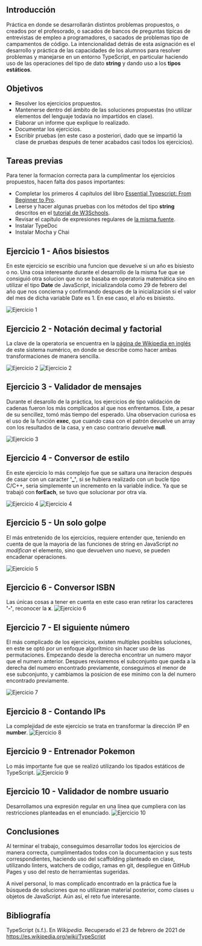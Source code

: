 ## Introducción

Práctica en donde se desarrollarán distintos problemas propuestos, o creados por el profesorado, o sacados de bancos de preguntas típicas de entrevistas de empleo a programadores, o sacados de problemas tipo de campamentos de código. 
La intencionalidad detrás de esta asignación es el desarrollo y práctica de las capacidades de los alumnos para resolver problemas y manejarse en un entorno TypeScript, en particular haciendo uso de las operaciones del tipo de dato __string__ y dando uso a los __tipos estáticos__.

## Objetivos

- Resolver los ejercicios propuestos.
- Mantenerse dentro del ámbito de las soluciones propuestas (no utilizar elementos del lenguaje todavia no impartidos en clase).
- Elaborar un informe que explique lo realizado.
- Documentar los ejercicios.
- Escribir pruebas (en este caso a posteriori, dado que se impartió la clase de pruebas después de tener acabados casi todos los ejercicios).

## Tareas previas

Para tener la formacion correcta para la cumplimentar los ejercicios propuestos, hacen falta dos pasos importantes:
- Completar los primeros 4 capítulos del libro [Essential Typescript: From Beginner to Pro](https://learning.oreilly.com/library/view/essential-typescript-from/9781484249796/html/Part_1.xhtml).
- Leerse y hacer algunas pruebas con los métodos del tipo __string__ descritos en el [tutorial de W3Schools](https://www.w3schools.com/js/js_string_methods.asp).
- Revisar el capítulo de expresiones regulares de [la misma fuente](https://www.w3schools.com/js/js_regexp.asp).
- Instalar TypeDoc
- Instalar Mocha y Chai

## Ejercicio 1 - Años bisiestos

En este ejercicio se escribio una funcion que devuelve si un año es bisiesto o no. Una cosa interesante durante el desarrollo de la misma fue que se consiguió otra solucion que no se basaba en operatoria matemática sino en utilizar el tipo __Date__ de JavaScript, inicializandola como 29 de febrero del año que nos concierna y confirmando despues de la inicialización si el valor del mes de dicha variable Date es 1. En ese caso, el año es bisiesto.

![Ejercicio 1](img/e1.png)

## Ejercicio 2 - Notación decimal y factorial

La clave de la operatoria se encuentra en la [página de Wikipedia en inglés](https://en.wikipedia.org/wiki/Factorial_number_system) de este sistema numérico, en donde se describe como hacer ambas transformaciones de manera sencilla.

![Ejercicio 2](img/e2-1.png)
![Ejercicio 2](img/e2-2.png)

## Ejercicio 3 - Validador de mensajes

Durante el desarollo de la práctica, los ejercicios de tipo validación de cadenas fueron los más complicados al que nos enfrentamos. Este, a pesar de su sencillez, tomó más tiempo del esperado. Una observacion curiosa es el uso de la función __exec__, que cuando casa con el patrón devuelve un array con los resultados de la casa, y en caso contrario devuelve __null__.

![Ejercicio 3](img/e3.png)

## Ejercicio 4 - Conversor de estilo

En este ejercicio lo más complejo fue que se saltara una iteracion después de casar con un caracter __'\_'__, si se hubiera realizado con un bucle tipo C/C++, seria simplemente un incremento en la variable índice. Ya que se trabajó con __forEach__, se tuvo que solucionar por otra vía.

![Ejercicio 4](img/e4-1.png)
![Ejercicio 4](img/e4-2.png)

## Ejercicio 5 - Un solo golpe

El más entretenido de los ejercicios, requiere entender que, teniendo en cuenta de que la mayoria de las funciones de string en JavaScript _no modifican_ el elemento, sino que devuelven uno nuevo, se pueden encadenar operaciones.

![Ejercicio 5](img/e5.png)

## Ejercicio 6 - Conversor ISBN

Las únicas cosas a tener en cuenta en este caso eran retirar los caracteres __'\-'__, reconocer la __x__.
![Ejercicio 6](img/e6.png)

## Ejercicio 7 - El siguiente número

El más complicado de los ejercicios, existen multiples posibles soluciones, en este se optó por un enfoque algorítmico sin hacer uso de las permutaciones. Empezando desde la derecha encontrar un numero mayor que el numero anterior. Despues revisaremos el subconjunto que queda a la derecha del numero encontrado previamente, conseguimos el menor de ese subconjunto, y cambiamos la posicion de ese minimo con la del numero encontrado previamente.

![Ejercicio 7](img/e7.png)

## Ejercicio 8 - Contando IPs

La complejidad de este ejercicio se trata en transformar la dirección IP en __number__.
![Ejercicio 8](img/e8.png)

## Ejercicio 9 - Entrenador Pokemon

Lo más importante fue que se realizó utilizando los tipados estáticos de TypeScript.
![Ejercicio 9](img/e9.png)

## Ejercicio 10 - Validador de nombre usuario

Desarrollamos una expresión regular en una línea que cumpliera con las restricciones planteadas en el enunciado.
![Ejercicio 10](img/e10.png)

## Conclusiones

Al terminar el trabajo, conseguimos desarrollar todos los ejercicios de manera correcta, cumplimentados todos con la documentacion y sus tests correspondientes, haciendo uso del scaffolding planteado en clase, utilizando linters, watchers de codigo, ramas en git, despliegue en GitHub Pages y uso del resto de herramientas sugeridas.

A nivel personal, lo mas complicado encontrado en la práctica fue la búsqueda de soluciones que no utilizaran material posterior, como clases u objetos de JavaScript. Aún así, el reto fue interesante.

## Bibliografía

TypeScript (s.f.). En _Wikipedia_. Recuperado el 23 de febrero de 2021 de https://es.wikipedia.org/wiki/TypeScript
